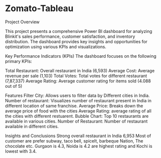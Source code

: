 # Zomato-Tableau

Project Overview

This project presents a comprehensive Power BI dashboard for analyzing Blinkit's sales performance, customer satisfaction, and inventory distribution. The dashboard provides key insights and opportunities for optimization using various KPIs and visualizations.

Key Performance Indicators (KPIs)
The dashboard focuses on the following primary KPIs:

Total Restaurant: Overall restaurant in India (6,593)
Average Cost: Average revenue per sale (1,103)
Total Votes: Total votes for different restaurant (7,87,337)
Average Rating: Average customer rating for items sold (4.088 out of 5)

Features
Filter City: Allows users to filter data by Different cities in India.
Number of restaurant: Visualizes number of restaurant present in India in different location of same franchise.
Average Price: Breaks down the average price of food with the cities
Average Rating: average rating of all the cities with different restuarent.
Bubble Chart: Top 10 restaurants are available in various cities.
Number of Restaurant: Number of restaurant available in different cities.

Insights and Conclusions
Strong overall restaurant in India 6,953
Most of customer are prefer subway, taco bell, spiceIt, barbeque Nation, The chocolate etc.
Gurgaon is 4.3, Noida is 4.2 are highest rating and Kochi is lowest with 3.4. 
